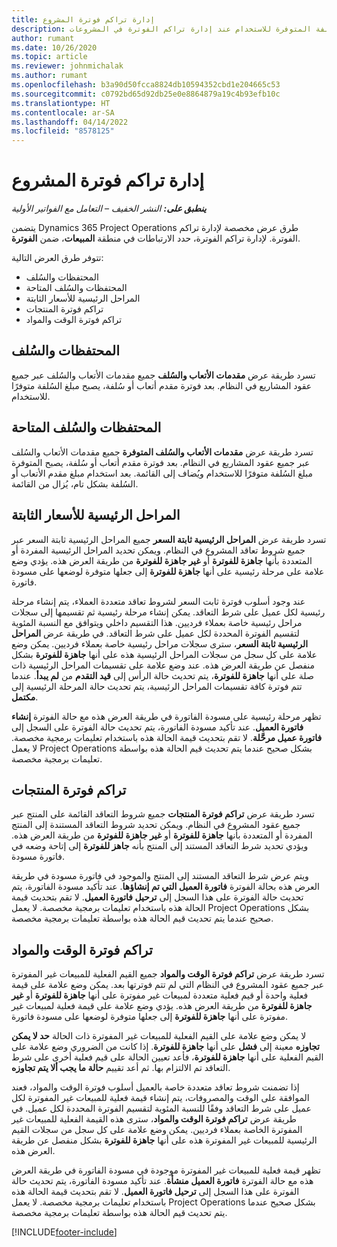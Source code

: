 ```yaml
---
title: إدارة تراكم فوترة المشروع
description: يوفر هذا الموضوع معلومات حول طرق العرض المختلفة المتوفرة للاستخدام عند إدارة تراكم الفوترة في المشروعات.
author: rumant
ms.date: 10/26/2020
ms.topic: article
ms.reviewer: johnmichalak
ms.author: rumant
ms.openlocfilehash: b3a90d50fcca8824db10594352cbd1e204665c53
ms.sourcegitcommit: c0792bd65d92db25e0e8864879a19c4b93efb10c
ms.translationtype: HT
ms.contentlocale: ar-SA
ms.lasthandoff: 04/14/2022
ms.locfileid: "8578125"
---
```

# <a name="manage-project-billing-backlog"></a>إدارة تراكم فوترة المشروع 

_**ينطبق على:** النشر الخفيف – التعامل مع الفواتير الأولية_

يتضمن Dynamics 365 Project Operations طرق عرض مخصصة لإدارة تراكم الفوترة. لإدارة تراكم الفوترة، حدد الارتباطات في منطقة **المبيعات**، ضمن **الفوترة**. 

تتوفر طرق العرض التالية:

- المحتفظات والسُلف
- المحتفظات والسُلف المتاحة
- المراحل الرئيسية للأسعار الثابتة
- تراكم فوترة المنتجات
- تراكم فوترة الوقت والمواد

## <a name="retainers-and-advances"></a>المحتفظات والسُلف

تسرد طريقة عرض **مقدمات الأتعاب والسُلف** جميع مقدمات الأتعاب والسُلف عبر جميع عقود المشاريع في النظام. بعد فوترة مقدم أتعاب أو سُلفة، يصبح مبلغ السُلفة متوفرًا للاستخدام.

## <a name="available-retainers-and-advances"></a>المحتفظات والسُلف المتاحة

تسرد طريقة عرض **مقدمات الأتعاب والسُلف المتوفرة** جميع مقدمات الأتعاب والسُلف المتوفرة‏‎ عبر جميع عقود المشاريع في النظام. بعد فوترة مقدم أتعاب أو سُلفة، يصبح مبلغ السُلفة متوفرًا للاستخدام ويُضاف إلى القائمة. بعد استخدام مبلغ مقدم الأتعاب أو السُلفة بشكل تام، يُزال من القائمة.

## <a name="fixed-price-milestones"></a>المراحل الرئيسية للأسعار الثابتة

تسرد طريقة عرض **المراحل الرئيسية ثابتة السعر** جميع المراحل الرئيسية ثابتة السعر عبر جميع شروط تعاقد المشروع في النظام. ويمكن تحديد المراحل الرئيسية المفردة أو المتعددة بأنها **جاهزة للفوترة** أو **غير جاهزة للفوترة** من طريقة العرض هذه. يؤدي وضع علامة على مرحلة رئيسية على أنها **جاهزة للفوترة** إلى جعلها متوفرة لوضعها على مسودة فاتورة.

عند وجود أسلوب فوترة ثابت السعر لشروط تعاقد متعددة العملاء، يتم إنشاء مرحلة رئيسية لكل عميل على شرط التعاقد. يمكن إنشاء مرحلة رئيسية ثم تقسيمها إلى سجلات مراحل رئيسية خاصة بعملاء فرديين. هذا التقسيم داخلي ويتوافق مع النسبة المئوية لتقسيم الفوترة‬ المحددة لكل عميل على شرط التعاقد. في طريقة عرض **المراحل الرئيسية ثابتة السعر**، سترى سجلات مراحل رئيسية خاصة بعملاء فرديين. يمكن وضع علامة على كل سجل من سجلات المراحل الرئيسية هذه على أنها **جاهزة للفوترة** بشكل منفصل عن طريقة العرض هذه. عند وضع علامة على تقسيمات المراحل الرئيسية ذات صلة على أنها **جاهزة للفوترة**، يتم تحديث حالة الرأس إلى **قيد التقدم** من **‏‫‏‏لم يبدأ‬**. عندما تتم فوترة كافة تقسيمات المراحل الرئيسية، يتم تحديث حالة المرحلة الرئيسية إلى **مكتمل**.

تظهر مرحلة رئيسية على مسودة الفاتورة في طريقة العرض هذه مع حالة الفوترة **إنشاء فاتورة العميل**. عند تأكيد مسودة الفاتورة، يتم تحديث حالة الفوترة على السجل إلى **فاتورة عميل مرحَّلة‬**. لا تقم بتحديث قيمة الحالة هذه باستخدام تعليمات برمجية مخصصة. لا يعمل Project Operations بشكل صحيح عندما يتم تحديث قيم الحالة هذه بواسطة تعليمات برمجية مخصصة.

## <a name="product-billing-backlog"></a>تراكم فوترة المنتجات

تسرد طريقة عرض **تراكم فوترة المنتجات** جميع شروط التعاقد القائمة على المنتج عبر جميع عقود المشروع في النظام. ويمكن تحديد شروط التعاقد المستندة إلى المنتج المفردة أو المتعددة بأنها **جاهزة للفوترة** أو **غير جاهزة للفوترة** من طريقة العرض هذه. ويؤدي تحديد شرط التعاقد المستند إلى المنتج بأنه **جاهز للفوترة** إلى إتاحة وضعه في فاتورة مسودة.

ويتم عرض شرط التعاقد المستند إلى المنتج والموجود في فاتورة مسودة في طريقة العرض هذه بحالة الفوترة **فاتورة العميل التي تم إنشاؤها**. عند تأكيد مسودة الفاتورة، يتم تحديث حالة الفوترة على هذا السجل إلى **ترحيل فاتورة العميل**. لا تقم بتحديث قيمة الحالة هذه باستخدام تعليمات برمجية مخصصة. لا يعمل Project Operations بشكل صحيح عندما يتم تحديث قيم الحالة هذه بواسطة تعليمات برمجية مخصصة.

## <a name="time-and-material-billing-backlog"></a>تراكم فوترة الوقت والمواد

تسرد طريقة عرض **تراكم فوترة الوقت والمواد‬** جميع القيم الفعلية للمبيعات غير المفوترة عبر جميع عقود المشروع في النظام التي لم تتم فوترتها بعد. يمكن وضع علامة على قيمة فعلية واحدة أو قيم فعلية متعددة لمبيعات غير مفوترة على أنها **جاهزة للفوترة** أو **غير جاهزة للفوترة** من طريقة العرض هذه. يؤدي وضع علامة على قيمة فعلية لمبيعات غير مفوترة على أنها **جاهزة للفوترة** إلى جعلها متوفرة لوضعها على مسودة فاتورة.

لا يمكن وضع علامة على القيم الفعلية للمبيعات غير المفوترة ذات الحالة **حد لا يمكن تجاوزه** معينة إلى **فشل** على أنها **جاهزة للفوترة**. إذا كانت من الضروري وضع علامة على القيم الفعلية على أنها **جاهزة للفوترة**، فأعد تعيين الحالة على قيم فعلية أخرى على شرط التعاقد تم الالتزام بها. ثم أعد تقييم **حالة ما يجب ألا يتم تجاوزه**‬.

إذا تضمنت شروط تعاقد متعددة خاصة بالعميل أسلوب فوترة الوقت والمواد، فعند الموافقة على الوقت والمصروفات، يتم إنشاء قيمة فعلية للمبيعات غير المفوترة لكل عميل على شرط التعاقد وفقًا للنسبة المئوية لتقسيم الفوترة‬ المحددة لكل عميل. في طريقة عرض **تراكم فوترة الوقت والمواد‬**، سترى هذه القيمة الفعلية للمبيعات غير المفوترة الخاصة بعملاء فرديين. يمكن وضع علامة على كل سجل من سجلات القيم الرئيسية للمبيعات غير المفوترة هذه على أنها **جاهزة للفوترة** بشكل منفصل عن طريقة العرض هذه.

تظهر قيمة فعلية للمبيعات غير المفوترة موجودة في مسودة الفاتورة في طريقة العرض هذه مع حالة الفوترة **فاتورة العميل منشأة‬**. عند تأكيد مسودة الفاتورة، يتم تحديث حالة الفوترة على هذا السجل إلى **ترحيل فاتورة العميل**. لا تقم بتحديث قيمة الحالة هذه باستخدام تعليمات برمجية مخصصة. لا يعمل Project Operations بشكل صحيح عندما يتم تحديث قيم الحالة هذه بواسطة تعليمات برمجية مخصصة.


[!INCLUDE[footer-include](../../includes/footer-banner.md)]
